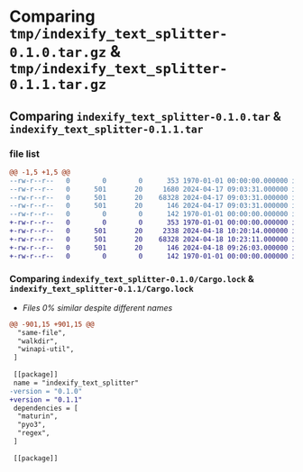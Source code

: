 # Comparing `tmp/indexify_text_splitter-0.1.0.tar.gz` & `tmp/indexify_text_splitter-0.1.1.tar.gz`

## Comparing `indexify_text_splitter-0.1.0.tar` & `indexify_text_splitter-0.1.1.tar`

### file list

```diff
@@ -1,5 +1,5 @@
--rw-r--r--   0        0        0      353 1970-01-01 00:00:00.000000 indexify_text_splitter-0.1.0/Cargo.toml
--rw-r--r--   0      501       20     1680 2024-04-17 09:03:31.000000 indexify_text_splitter-0.1.0/src/lib.rs
--rw-r--r--   0      501       20    68328 2024-04-17 09:03:31.000000 indexify_text_splitter-0.1.0/Cargo.lock
--rw-r--r--   0      501       20      146 2024-04-17 09:03:31.000000 indexify_text_splitter-0.1.0/pyproject.toml
--rw-r--r--   0        0        0      142 1970-01-01 00:00:00.000000 indexify_text_splitter-0.1.0/PKG-INFO
+-rw-r--r--   0        0        0      353 1970-01-01 00:00:00.000000 indexify_text_splitter-0.1.1/Cargo.toml
+-rw-r--r--   0      501       20     2338 2024-04-18 10:20:14.000000 indexify_text_splitter-0.1.1/src/lib.rs
+-rw-r--r--   0      501       20    68328 2024-04-18 10:23:11.000000 indexify_text_splitter-0.1.1/Cargo.lock
+-rw-r--r--   0      501       20      146 2024-04-18 09:26:03.000000 indexify_text_splitter-0.1.1/pyproject.toml
+-rw-r--r--   0        0        0      142 1970-01-01 00:00:00.000000 indexify_text_splitter-0.1.1/PKG-INFO
```

### Comparing `indexify_text_splitter-0.1.0/Cargo.lock` & `indexify_text_splitter-0.1.1/Cargo.lock`

 * *Files 0% similar despite different names*

```diff
@@ -901,15 +901,15 @@
  "same-file",
  "walkdir",
  "winapi-util",
 ]
 
 [[package]]
 name = "indexify_text_splitter"
-version = "0.1.0"
+version = "0.1.1"
 dependencies = [
  "maturin",
  "pyo3",
  "regex",
 ]
 
 [[package]]
```

